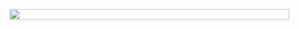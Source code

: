 <div style="display: flex">
  <img width=100% src="https://capsule-render.vercel.app/api?type=waving&color=fcd2f8&height=120&section=header"/>
  <img  style="width: 5px" src="https://pa1.aminoapps.com/5754/7f3a5736e7c933cd67528548d4179094b9cbc75f_hq.gif">
</div>
